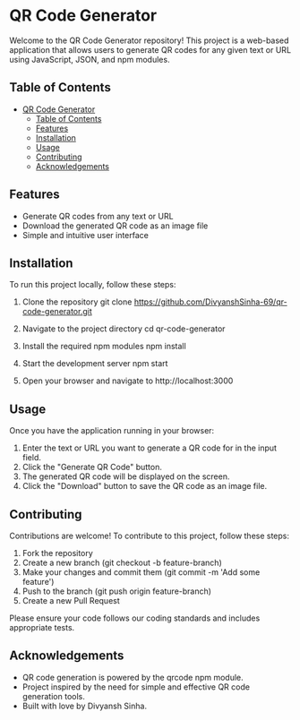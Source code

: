 # QR Code Generator

Welcome to the QR Code Generator repository! This project is a web-based application that allows users to generate QR codes for any given text or URL using JavaScript, JSON, and npm modules.

## Table of Contents

- [QR Code Generator](#qr-code-generator)
  - [Table of Contents](#table-of-contents)
  - [Features](#features)
  - [Installation](#installation)
  - [Usage](#usage)
  - [Contributing](#contributing)
  - [Acknowledgements](#acknowledgements)



## Features

- Generate QR codes from any text or URL
- Download the generated QR code as an image file
- Simple and intuitive user interface

## Installation

To run this project locally, follow these steps:

1. Clone the repository
        git clone https://github.com/DivyanshSinha-69/qr-code-generator.git
    
2. Navigate to the project directory
        cd qr-code-generator
    
3. Install the required npm modules
        npm install
    
4. Start the development server
        npm start
    
5. Open your browser and navigate to http://localhost:3000

## Usage

Once you have the application running in your browser:

1. Enter the text or URL you want to generate a QR code for in the input field.
2. Click the "Generate QR Code" button.
3. The generated QR code will be displayed on the screen.
4. Click the "Download" button to save the QR code as an image file.

## Contributing

Contributions are welcome! To contribute to this project, follow these steps:

1. Fork the repository
2. Create a new branch (git checkout -b feature-branch)
3. Make your changes and commit them (git commit -m 'Add some feature')
4. Push to the branch (git push origin feature-branch)
5. Create a new Pull Request

Please ensure your code follows our coding standards and includes appropriate tests.

## Acknowledgements

- QR code generation is powered by the qrcode npm module.
- Project inspired by the need for simple and effective QR code generation tools.
- Built with love by Divyansh Sinha.
